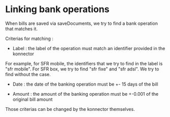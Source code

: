 Linking bank operations
=======================

When bills are saved via saveDocuments, we try to find a bank operation
that matches it.

Criterias for matching :

* Label : the label of the operation must match an identifier provided in the
konnector

For example, for SFR mobile, the identifiers that we try to find in the label is
"sfr mobile". For SFR box, we try to find "sfr fixe" and "sfr adsl". We try to
find without the case.

* Date : the date of the banking operation must be +- 15 days of the bill

* Amount : the amount of the banking operation must be +-0.001 of the original
bill amount

Those criterias can be changed by the konnector themselves.
